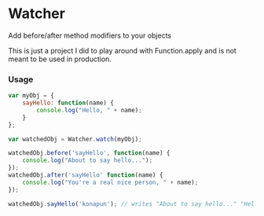 # Watcher
Add before/after method modifiers to your objects


This is just a project I did to play around with Function.apply and is not meant
to be used in production.

### Usage
```js
var myObj = {
	sayHello: function(name) {
		console.log("Hello, " + name);
	}
};

var watchedObj = Watcher.watch(myObj);

watchedObj.before('sayHello', function(name) {
	console.log("About to say hello...");
});
watchedObj.after('sayHello' function(name) {
	console.log("You're a real nice person, " + name);
});

watchedObj.sayHello('konapun'); // writes "About to say hello..." "Hello, konapun" "You're a real nice person, konapun"
```
